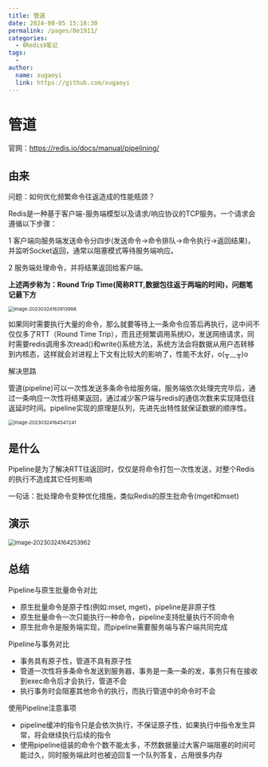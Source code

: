 ```yaml
---
title: 管道
date: 2024-08-05 15:18:30
permalink: /pages/0e1911/
categories: 
  - 《Redis》笔记
tags: 
  - 
author: 
  name: xugaoyi
  link: https://github.com/xugaoyi
---
```

# 管道

官网：https://redis.io/docs/manual/pipelining/

## 由来

问题：如何优化频繁命令往返造成的性能瓶颈？

Redis是一种基于客户端-服务端模型以及请求/响应协议的TCP服务。一个请求会遵循以下步骤：

1 客户端向服务端发送命令分四步(发送命令→命令排队→命令执行→返回结果)，并监听Socket返回，通常以阻塞模式等待服务端响应。

2 服务端处理命令，并将结果返回给客户端。

**上述两步称为：Round Trip Time(简称RTT,数据包往返于两端的时间)，问题笔记最下方**

<img src="https://gitee.com/kiteflyer/picture/raw/master/Redis/image-20230324163913998.png" alt="image-20230324163913998" style="zoom:67%;" />

如果同时需要执行大量的命令，那么就要等待上一条命令应答后再执行，这中间不仅仅多了RTT（Round Time Trip），而且还频繁调用系统IO，发送网络请求，同时需要redis调用多次read()和write()系统方法，系统方法会将数据从用户态转移到内核态，这样就会对进程上下文有比较大的影响了，性能不太好，o(╥﹏╥)o

解决思路

管道(pipeline)可以一次性发送多条命令给服务端，服务端依次处理完完毕后，通过一条响应一次性将结果返回，通过减少客户端与redis的通信次数来实现降低往返延时时间。pipeline实现的原理是队列，先进先出特性就保证数据的顺序性。

<img src="https://gitee.com/kiteflyer/picture/raw/master/Redis/image-20230324164547241.png" alt="image-20230324164547241" style="zoom:67%;" />

## 是什么

Pipeline是为了解决RTT往返回时，仅仅是将命令打包一次性发送，对整个Redis的执行不造成其它任何影响

一句话：批处理命令变种优化措施，类似Redis的原生批命令(mget和mset)

## 演示

<img src="https://gitee.com/kiteflyer/picture/raw/master/Redis/image-20230324164253962.png" alt="image-20230324164253962" style="zoom:80%;" />

## 总结

Pipeline与原生批量命令对比

- 原生批量命令是原子性(例如:mset, mget)，pipeline是非原子性
- 原生批量命令一次只能执行一种命令，pipeline支持批量执行不同命令
- 原生批命令是服务端实现，而pipeline需要服务端与客户端共同完成

Pipeline与事务对比

- 事务具有原子性，管道不具有原子性
- 管道一次性将多条命令发送到服务器，事务是一条一条的发，事务只有在接收到exec命令后才会执行，管道不会
- 执行事务时会阻塞其他命令的执行，而执行管道中的命令时不会

使用Pipeline注意事项

- pipeline缓冲的指令只是会依次执行，不保证原子性，如果执行中指令发生异常，将会继续执行后续的指令
- 使用pipeline组装的命令个数不能太多，不然数据量过大客户端阻塞的时间可能过久，同时服务端此时也被迫回复一个队列答复，占用很多内存
